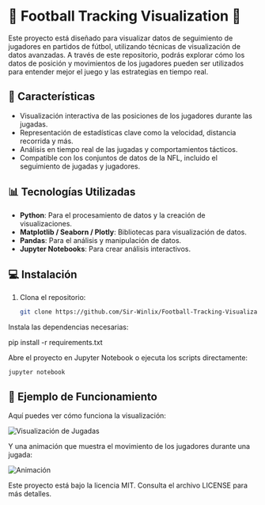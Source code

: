 # 🏈 **Football Tracking Visualization** 🏈

Este proyecto está diseñado para visualizar datos de seguimiento de jugadores en partidos de fútbol, utilizando técnicas de visualización de datos avanzadas. A través de este repositorio, podrás explorar cómo los datos de posición y movimientos de los jugadores pueden ser utilizados para entender mejor el juego y las estrategias en tiempo real.

## 🚀 **Características**
- Visualización interactiva de las posiciones de los jugadores durante las jugadas.
- Representación de estadísticas clave como la velocidad, distancia recorrida y más.
- Análisis en tiempo real de las jugadas y comportamientos tácticos.
- Compatible con los conjuntos de datos de la NFL, incluido el seguimiento de jugadas y jugadores.

## 📊 **Tecnologías Utilizadas**
- **Python**: Para el procesamiento de datos y la creación de visualizaciones.
- **Matplotlib / Seaborn / Plotly**: Bibliotecas para visualización de datos.
- **Pandas**: Para el análisis y manipulación de datos.
- **Jupyter Notebooks**: Para crear análisis interactivos.

## 💻 **Instalación**
1. Clona el repositorio:
   ```bash
   git clone https://github.com/Sir-Winlix/Football-Tracking-Visualization.git
Instala las dependencias necesarias:

pip install -r requirements.txt

Abre el proyecto en Jupyter Notebook o ejecuta los scripts directamente:

    jupyter notebook

## 📸 **Ejemplo de Funcionamiento**
Aquí puedes ver cómo funciona la visualización:

![Visualización de Jugadas](ruta.png)

Y una animación que muestra el movimiento de los jugadores durante una jugada:

![Animación](animacion.gif)

Este proyecto está bajo la licencia MIT. Consulta el archivo LICENSE para más detalles.
